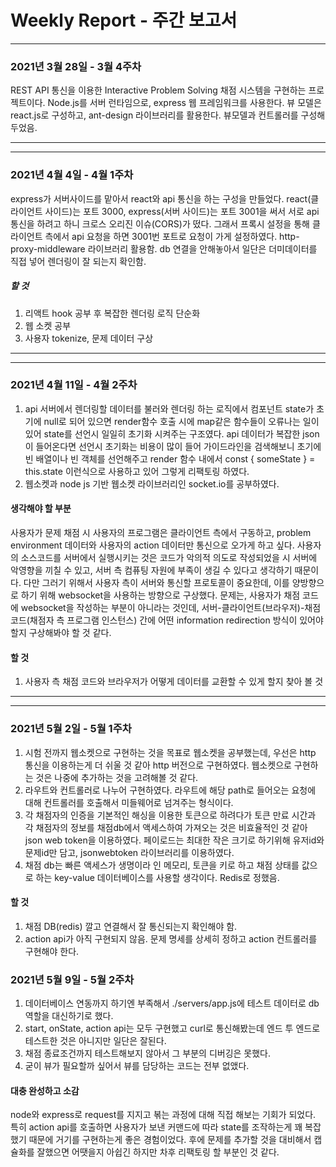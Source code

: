 # Weekly Report - 주간 보고서
* * *

### 2021년 3월 28일 - 3월 4주차

REST API 통신을 이용한 Interactive Problem Solving  채점 시스템을 구현하는 프로젝트이다. 
Node.js를 서버 런타임으로, express 웹 프레임워크를 사용한다. 뷰 모델은 react.js로 구성하고, ant-design 라이브러리를 활용한다.
뷰모델과 컨트롤러를 구성해두었음. 


* * *
- - -


### 2021년 4월 4일 - 4월 1주차

express가 서버사이드를 맡아서 react와 api 통신을 하는 구성을 만들었다. react(클라이언트 사이드)는 포트 3000, express(서버 사이드)는 포트 3001을 써서 서로 api통신을 하려고 하니 크로스 오리진 이슈(CORS)가 떴다. 그래서 프록시 설정을 통해 클라이언트 측에서 api 요청을 하면 3001번 포트로 요청이 가게 설정하였다. http-proxy-middleware 라이브러리 활용함. db 연결을 안해놓아서 일단은 더미데이터를 직접 넣어 렌더링이 잘 되는지 확인함.

##### 할 것
1. 리액트 hook 공부 후 복잡한 렌더링 로직 단순화
2. 웹 소켓 공부 
3. 사용자 tokenize, 문제 데이터 구상

* * *
- - -

### 2021년 4월 11일 - 4월 2주차

1. api 서버에서 렌더링할 데이터를 불러와 렌더링 하는 로직에서 컴포넌트 state가 초기에 null로 되어 있으면 render함수 호출 시에 map같은 함수들이 오류나는 일이 있어 state를 선언시 일일히 초기화 시켜주는 구조였다. api 데이터가 복잡한 json이 들어온다면 선언시 초기화는 비용이 많이 들어 가이드라인을 검색해보니 초기에 빈 배열이나 빈 객체를 선언해주고 render 함수 내에서 const { someState } = this.state 이런식으로 사용하고 있어 그렇게 리팩토링 하였다. 
2. 웹소켓과 node js 기반 웹소켓 라이브러리인 socket.io를 공부하였다.

#### 생각해야 할 부분
사용자가 문제 채점 시 사용자의 프로그램은 클라이언트 측에서 구동하고, problem environment 데이터와 사용자의 action 데이터만 통신으로 오가게 하고 싶다. 사용자의 소스코드를 서버에서 실행시키는 것은 코드가 악의적 의도로 작성되었을 시 서버에 악영향을 끼칠 수 있고, 서버 측 컴퓨팅 자원에 부족이 생길 수 있다고 생각하기 때문이다. 다만 그러기 위해서 사용자 측이 서버와 통신할 프로토콜이 중요한데, 이를 양방향으로 하기 위해 websocket을 사용하는 방향으로 구상했다. 문제는, 사용자가 채점 코드에 websocket을 작성하는 부분이 아니라는 것인데, 서버-클라이언트(브라우저)-채점 코드(채점자 측 프로그램 인스턴스) 간에 어떤 information redirection 방식이 있어야 할지 구상해봐야 할 것 같다.

#### 할 것
1. 사용자 측 채점 코드와 브라우저가 어떻게 데이터를 교환할 수 있게 할지 찾아 볼 것

* * *
- - -


### 2021년 5월 2일 - 5월 1주차

1. 시험 전까지 웹소켓으로 구현하는 것을 목표로 웹소켓을 공부했는데, 우선은 http 통신을 이용하는게 더 쉬울 것 같아 http 버전으로 구현하였다. 웹소켓으로 구현하는 것은 나중에 추가하는 것을 고려해볼 것 같다. 
2. 라우트와 컨트롤러로 나누어 구현하였다. 라우트에 해당 path로 들어오는 요청에 대해 컨트롤러를 호출해서 미들웨어로 넘겨주는 형식이다.
3. 각 채점자의 인증을 기본적인 해싱을 이용한 토큰으로 하려다가 토큰 만료 시간과 각 채점자의 정보를 채점db에서 액세스하여 가져오는 것은 비효율적인 것 같아 json web token을 이용하였다. 페이로드는 최대한 작은 크기로 하기위해 유저id와 문제id만 담고, jsonwebtoken 라이브러리를 이용하였다.
4. 채점 db는 빠른 액세스가 생명이라 인 메모리, 토큰을 키로 하고 채점 상태를 값으로 하는 key-value 데이터베이스를 사용할 생각이다. Redis로 정했음.


#### 할 것
1. 채점 DB(redis) 깔고 연결해서 잘 통신되는지 확인해야 함.
2. action api가 아직 구현되지 않음. 문제 명세를 상세히 정하고 action 컨트롤러를 구현해야 한다.



### 2021년 5월 9일 - 5월 2주차

1. 데이터베이스 연동까지 하기엔 부족해서 ./servers/app.js에 테스트 데이터로 db역할을 대신하기로 했다.
2. start, onState, action api는 모두 구현했고 curl로 통신해봤는데 엔드 투 엔드로 테스트한 것은 아니지만 일단은 잘된다.
3. 채점 종료조건까지 테스트해보지 않아서 그 부분의 디버깅은 못했다.
4. 굳이 뷰가 필요할까 싶어서 뷰를 담당하는 코드는 전부 없앴다.


#### 대충 완성하고 소감

node와 express로 request를 지지고 볶는 과정에 대해 직접 해보는 기회가 되었다. 특히 action api를 호출하면 사용자가 보낸 커맨드에 따라 state를 조작하는게 꽤 복잡했기 때문에 거기를 구현하는게 좋은 경험이었다. 후에 문제를 추가할 것을 대비해서 캡슐화를 잘했으면 어땟을지 아쉽긴 하지만 차후 리팩토링 할 부분인 것 같다. 




